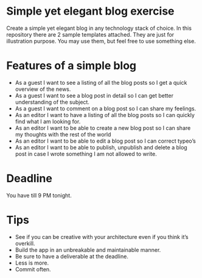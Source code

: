 # Simple yet elegant blog exercise
Create a simple yet elegant blog in any technology stack of choice. In this repository there are 2 sample templates attached. They are just for illustration purpose. You may use them, but feel free to use something else.

# Features of a simple blog
 - As a guest I want to see a listing of all the blog posts so I get a quick overview of the news.
 - As a guest I want to see a blog post in detail so I can get better understanding of the subject.
 - As a guest I want to comment on a blog post so I can share my feelings.
 - As an editor I want to have a listing of all the blog posts so I can quickly find what I am looking for.
 - As an editor I want to be able to create a new blog post so I can share my thoughts with the rest of the world
 - As an editor I want to be able to edit a blog post so I can correct typeo’s
 - As an editor I want to be able to publish, unpublish and delete a blog post in case I wrote something I am not allowed to write.

# Deadline
You have till 9 PM tonight. 

# Tips
 - See if you can be creative with your architecture even if you think it’s overkill.
 - Build the app in an unbreakable and maintainable manner.
 - Be sure to have a deliverable at the deadline.
 - Less is more.
 - Commit often.
